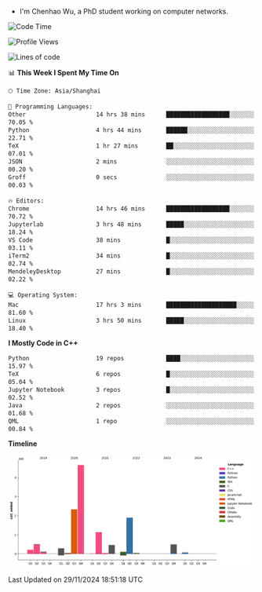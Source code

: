 - I'm Chenhao Wu, a PhD student working on computer networks.

<!--START_SECTION:waka-->
![Code Time](http://img.shields.io/badge/Code%20Time-96%20hrs%2032%20mins-blue)

![Profile Views](http://img.shields.io/badge/Profile%20Views-8-blue)

![Lines of code](https://img.shields.io/badge/From%20Hello%20World%20I%27ve%20Written-12.4%20million%20lines%20of%20code-blue)

📊 **This Week I Spent My Time On** 

```text
🕑︎ Time Zone: Asia/Shanghai

💬 Programming Languages: 
Other                    14 hrs 38 mins      ██████████████████░░░░░░░   70.05 % 
Python                   4 hrs 44 mins       ██████░░░░░░░░░░░░░░░░░░░   22.71 % 
TeX                      1 hr 27 mins        ██░░░░░░░░░░░░░░░░░░░░░░░   07.01 % 
JSON                     2 mins              ░░░░░░░░░░░░░░░░░░░░░░░░░   00.20 % 
Groff                    0 secs              ░░░░░░░░░░░░░░░░░░░░░░░░░   00.03 % 

🔥 Editors: 
Chrome                   14 hrs 46 mins      ██████████████████░░░░░░░   70.72 % 
Jupyterlab               3 hrs 48 mins       █████░░░░░░░░░░░░░░░░░░░░   18.24 % 
VS Code                  38 mins             █░░░░░░░░░░░░░░░░░░░░░░░░   03.11 % 
iTerm2                   34 mins             █░░░░░░░░░░░░░░░░░░░░░░░░   02.74 % 
MendeleyDesktop          27 mins             █░░░░░░░░░░░░░░░░░░░░░░░░   02.22 % 

💻 Operating System: 
Mac                      17 hrs 3 mins       ████████████████████░░░░░   81.60 % 
Linux                    3 hrs 50 mins       █████░░░░░░░░░░░░░░░░░░░░   18.40 % 
```

**I Mostly Code in C++** 

```text
Python                   19 repos            ████░░░░░░░░░░░░░░░░░░░░░   15.97 % 
TeX                      6 repos             █░░░░░░░░░░░░░░░░░░░░░░░░   05.04 % 
Jupyter Notebook         3 repos             █░░░░░░░░░░░░░░░░░░░░░░░░   02.52 % 
Java                     2 repos             ░░░░░░░░░░░░░░░░░░░░░░░░░   01.68 % 
QML                      1 repo              ░░░░░░░░░░░░░░░░░░░░░░░░░   00.84 % 
```



**Timeline**

![Lines of Code chart](https://raw.githubusercontent.com/Vito-Swift/Vito-Swift/main/assets/bar_graph.png)


 Last Updated on 29/11/2024 18:51:18 UTC
<!--END_SECTION:waka-->
